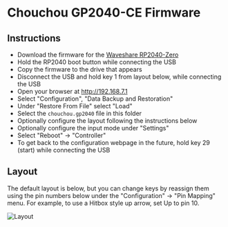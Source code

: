 # Chouchou GP2040-CE Firmware

## Instructions

- Download the firmware for the [Waveshare RP2040-Zero](https://gp2040-ce.info/#/download)
- Hold the RP2040 boot button while connecting the USB
- Copy the firmware to the drive that appears
- Disconnect the USB and hold key 1 from layout below, while connecting the USB
- Open your browser at http://192.168.7.1
- Select "Configuration", "Data Backup and Restoration"
- Under "Restore From File" select "Load"
- Select the `chouchou.gp2040` file in this folder
- Optionally configure the layout following the instructions below
- Optionally configure the input mode under "Settings"
- Select "Reboot" -> "Controller"
- To get back to the configuration webpage in the future, hold key 29 (start) while connecting the USB

## Layout

The default layout is below, but you can change keys by reassign them using the pin numbers below under the "Configuration" -> "Pin Mapping" menu. For example, to use a Hitbox style up arrow, set Up to pin 10. 

![Layout](../images/layout.png)
